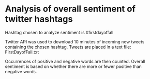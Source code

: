 # Analysis of overall sentiment of twitter hashtags

Hashtag chosen to analyze sentiment is #firstdayoffall

Twitter API was used to download 10 minutes of incoming new tweets containing the chosen hashtag.
Tweets are placed in a text file: FirstDayofFall.txt

Occurrences of positive and negative words are then counted.
Overall sentiment is based on whether there are more or fewer positive than negative words.
